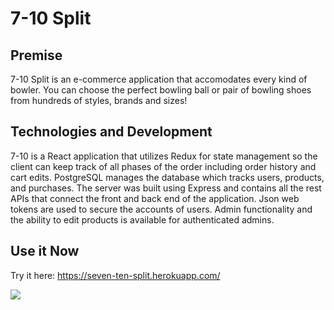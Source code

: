 # 7-10 Split

## Premise

7-10 Split is an e-commerce application that accomodates every kind of bowler. You can choose the perfect bowling ball or pair of bowling shoes from hundreds of styles, brands and sizes!

## Technologies and Development

7-10 is a React application that utilizes Redux for state management so the client can keep track of all phases of the order including order history and cart edits.
PostgreSQL manages the database which tracks users, products, and purchases. The server was built using Express and contains all the rest APIs that connect the front and back end of the application.
Json web tokens are used to secure the accounts of users. 
Admin functionality and the ability to edit products is available for authenticated admins. 

## Use it Now
 Try it here: https://seven-ten-split.herokuapp.com/


 <a href="https://seven-ten-split.herokuapp.com/" target="_blank">
 <img src="https://github.com/dougbostick/7_10split/assets/95255667/b684046d-5e30-4289-96c3-9418876585fc" />
 </a>





